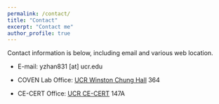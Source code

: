```yaml
---
permalink: /contact/
title: "Contact"
excerpt: "Contact me"
author_profile: true
---
```

Contact information is below, including email and various web location.

* E-mail: yzhan831 [at] ucr.edu

* COVEN Lab Office: [UCR Winston Chung Hall](https://www.google.com/maps/place/Winston+Chung+Hall,+Riverside,+CA+92507/@33.975265,-117.3281288,17z/data=!4m15!1m8!3m7!1s0x80dcae5acf0fa1e7:0xa67be5dc0009c039!2sWinston+Chung+Hall,+Riverside,+CA+92507!3b1!8m2!3d33.975265!4d-117.3259401!16s%2Fg%2F12hy0dvmg!3m5!1s0x80dcae5acf0fa1e7:0xa67be5dc0009c039!8m2!3d33.975265!4d-117.3259401!16s%2Fg%2F12hy0dvmg) 364

* CE-CERT Office: [UCR CE-CERT](https://www.google.com/maps/place/CE-CERT+(Center+for+Environmental+Research+%26+Technology+of+UCR)/@34.0002867,-117.3376875,17z/data=!3m1!4b1!4m6!3m5!1s0x80dcaf42d497dd99:0x930224089d684246!8m2!3d34.0002823!4d-117.3351126!16s%2Fg%2F11tt34fnzh) 147A
